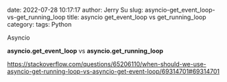date: 2022-07-28 10:17:17
author: Jerry Su
slug: asyncio-get_event_loop-vs-get_running_loop
title: asyncio get_event_loop vs get_running_loop
category: 
tags: Python

Asyncio

**asyncio.get_event_loop** vs **asyncio.get_running_loop**

https://stackoverflow.com/questions/65206110/when-should-we-use-asyncio-get-running-loop-vs-asyncio-get-event-loop/69314701#69314701
